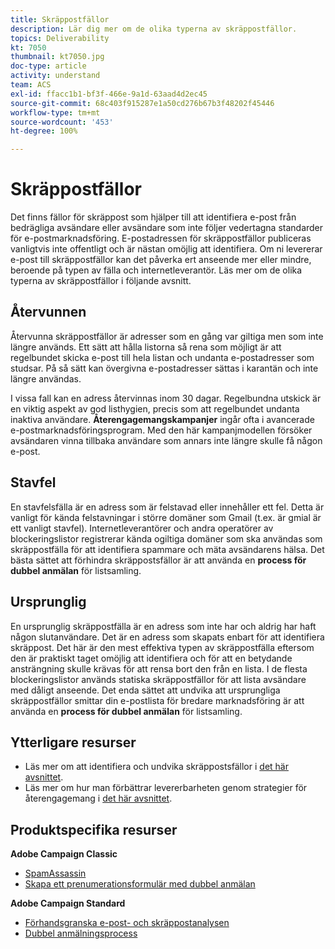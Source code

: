 ```yaml
---
title: Skräppostfällor
description: Lär dig mer om de olika typerna av skräppostfällor.
topics: Deliverability
kt: 7050
thumbnail: kt7050.jpg
doc-type: article
activity: understand
team: ACS
exl-id: ffacc1b1-bf3f-466e-9a1d-63aad4d2ec45
source-git-commit: 68c403f915287e1a50cd276b67b3f48202f45446
workflow-type: tm+mt
source-wordcount: '453'
ht-degree: 100%

---
```


# Skräppostfällor

Det finns fällor för skräppost som hjälper till att identifiera e-post från bedrägliga avsändare eller avsändare som inte följer vedertagna standarder för e-postmarknadsföring. E-postadressen för skräppostfällor publiceras vanligtvis inte offentligt och är nästan omöjlig att identifiera. Om ni levererar e-post till skräppostfällor kan det påverka ert anseende mer eller mindre, beroende på typen av fälla och internetleverantör. Läs mer om de olika typerna av skräppostfällor i följande avsnitt.

## Återvunnen

Återvunna skräppostfällor är adresser som en gång var giltiga men som inte längre används. Ett sätt att hålla listorna så rena som möjligt är att regelbundet skicka e-post till hela listan och undanta e-postadresser som studsar. På så sätt kan övergivna e-postadresser sättas i karantän och inte längre användas.

I vissa fall kan en adress återvinnas inom 30 dagar. Regelbundna utskick är en viktig aspekt av god listhygien, precis som att regelbundet undanta inaktiva användare. **Återengagemangskampanjer** ingår ofta i avancerade e-postmarknadsföringsprogram. Med den här kampanjmodellen försöker avsändaren vinna tillbaka användare som annars inte längre skulle få någon e-post.

## Stavfel

En stavfelsfälla är en adress som är felstavad eller innehåller ett fel. Detta är vanligt för kända felstavningar i större domäner som Gmail (t.ex. är gmial är ett vanligt stavfel). Internetleverantörer och andra operatörer av blockeringslistor registrerar kända ogiltiga domäner som ska användas som skräppostfälla för att identifiera spammare och mäta avsändarens hälsa. Det bästa sättet att förhindra skräppostsfällor är att använda en **process för dubbel anmälan** för listsamling.

## Ursprunglig

En ursprunglig skräppostfälla är en adress som inte har och aldrig har haft någon slutanvändare. Det är en adress som skapats enbart för att identifiera skräppost. Det här är den mest effektiva typen av skräppostfälla eftersom den är praktiskt taget omöjlig att identifiera och för att en betydande ansträngning skulle krävas för att rensa bort den från en lista. I de flesta blockeringslistor används statiska skräppostfällor för att lista avsändare med dåligt anseende. Det enda sättet att undvika att ursprungliga skräppostfällor smittar din e-postlista för bredare marknadsföring är att använda en **process för dubbel anmälan** för listsamling.

## Ytterligare resurser

* Läs mer om att identifiera och undvika skräppostsfällor i [det här avsnittet](/help/additional-resources/all-about-spam-traps.md).
* Läs mer om hur man förbättrar levererbarheten genom strategier för återengagemang i [det här avsnittet](/help/additional-resources/re-engagement.md).

## Produktspecifika resurser

**Adobe Campaign Classic**

* [SpamAssassin](https://experienceleague.adobe.com/docs/campaign-classic/using/sending-messages/deliverability-management/spamassassin.html?lang=sv#using-spamassassin)
* [Skapa ett prenumerationsformulär med dubbel anmälan](https://experienceleague.adobe.com/docs/campaign-classic/using/designing-content/web-forms/use-cases—web-forms.html?lang=sv#create-a-subscription—form-with-double-opt-in)

**Adobe Campaign Standard**

* [Förhandsgranska e-post- och skräppostanalysen](https://experienceleague.adobe.com/docs/campaign-standard-learn/tutorials/designing-content/email-designer/preview-your-email.html?lang=sv#designing-content)
* [Dubbel anmälningsprocess](https://experienceleague.adobe.com/docs/campaign-standard/using/communication-channels/landing-pages/setting-up-a-double-opt-in-process.html?lang=sv#communication-channels)
